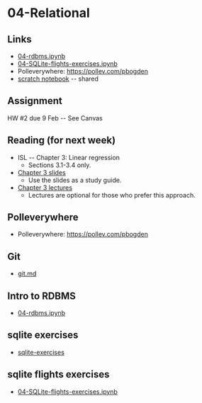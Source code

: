 
# 04-Relational

## Links

* [04-rdbms.ipynb](https://colab.research.google.com/drive/17VK6tsJy_mm-cTvz9YEY_NkHT3zhzzux)
* [04-SQLite-flights-exercises.ipynb](https://colab.research.google.com/drive/1GsLmJuIKKeg-MUsWixrSb-Pm3ePHcHOo)
* Polleverywhere: https://pollev.com/pbogden
* [scratch notebook](https://colab.research.google.com/drive/1H4sj-XdST_PqBXQTrkutsamSFrOs2wNG) -- shared

## Assignment

HW #2 due 9 Feb -- See Canvas

## Reading (for next week)

* ISL -- Chapter 3: Linear regression
  * Sections 3.1-3.4 only.
* [Chapter 3 slides](https://hastie.su.domains/ISLR2/Slides/Ch3_Linear_Regression.pdf)
  * Use the slides as a study guide.
* [Chapter 3 lectures](https://www.dataschool.io/15-hours-of-expert-machine-learning-videos/)
  * Lectures are optional for those who prefer this approach.

## Polleverywhere

* Polleverywhere: https://pollev.com/pbogden

## Git

* [git.md](https://github.com/ds5010/spring-2023/blob/main/git.md)

## Intro to RDBMS

* [04-rdbms.ipynb](https://colab.research.google.com/drive/17VK6tsJy_mm-cTvz9YEY_NkHT3zhzzux)

## sqlite exercises

* [sqlite-exercises](sqlite-exercises)

## sqlite flights exercises

* [04-SQLite-flights-exercises.ipynb](https://colab.research.google.com/drive/1GsLmJuIKKeg-MUsWixrSb-Pm3ePHcHOo)
